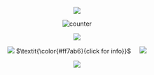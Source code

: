 <div align="center">
  
![](https://64.media.tumblr.com/84aa5a5f5608051bfbf2fe8da5945b7c/5bd1ea76a678cf96-50/s1280x1920/d61ab1ce1e44dc59023a0e710250d3a5dc946a4d.pnj)

![counter](https://komarev.com/ghpvc/?username=untildawns&label=ੈ✩‧₊˚&color=ff7ab6&style=plastic")
<p align="center"> <img src="https://64.media.tumblr.com/3308d646ee8856605d483cb9f7efa24f/44bfea345457c37d-8c/s400x600/8f03101365279926402e5a2a828325457daad383.gifv"> </p> 

[![](https://64.media.tumblr.com/c92569b2368081b41a15e5b2fef9b86c/8014cb156f9f2eff-3b/s75x75_c1/a6d5c13ec8c7c2c1b0e1b80fb27db52ba1551266.gifv)](https://rentry.co/ashleybrown/) ‎ ‎ ‎ ‎ ‎‎ $\textit{\color{#ff7ab6}{click for info}}$ ‎ ‎ ‎ ‎ 
[![](https://64.media.tumblr.com/8846a3d865b1e1f527e433a9f04038ee/8014cb156f9f2eff-6b/s75x75_c1/c752a5ebf5da58506586c50f47742b76a361968d.gifv)](https://aeon.atabook.org)


![](https://64.media.tumblr.com/3183ba15acb37abeaece704e2477096a/5bd1ea76a678cf96-7e/s1280x1920/9acad8c93d7c981c7c06c9bbbc5f654fe88177e8.pnj)
